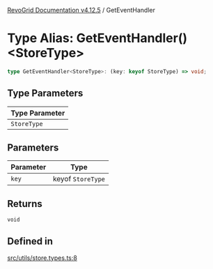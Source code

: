 [RevoGrid Documentation v4.12.5](README.md) / GetEventHandler

# Type Alias: GetEventHandler()\<StoreType\>

```ts
type GetEventHandler<StoreType>: (key: keyof StoreType) => void;
```

## Type Parameters

| Type Parameter |
| ------ |
| `StoreType` |

## Parameters

| Parameter | Type |
| ------ | ------ |
| `key` | keyof `StoreType` |

## Returns

`void`

## Defined in

[src/utils/store.types.ts:8](https://github.com/revolist/revogrid/blob/c0c7fff7e44e26499aba20df7b49da7b6c71eb68/src/utils/store.types.ts#L8)
